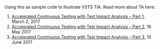 
Using this as sample code to illustrate VSTS TIA.
Read more about TA here:
1.	[Accelerated Continuous Testing with Test Impact Analysis – Part 1](https://blogs.msdn.microsoft.com/visualstudioalm/2017/03/02/accelerated-continuous-testing-with-test-impact-analysis-part-1/), March 2, 2017
2.	[Accelerated Continuous Testing with Test Impact Analysis – Part 2](https://blogs.msdn.microsoft.com/visualstudioalm/2017/05/16/accelerated-continuous-testing-with-test-impact-analysis-part-2/), 16 May 2017
3.	[Accelerated Continuous Testing with Test Impact Analysis – Part 3](https://blogs.msdn.microsoft.com/devops/2017/06/13/accelerated-continuous-testing-with-test-impact-analysis-part-3/), 13 June 2017
